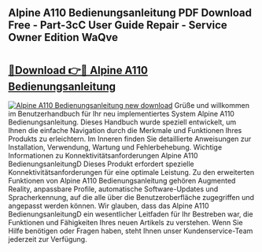 ## Alpine A110 Bedienungsanleitung PDF Download Free - Part-3cC User Guide Repair - Service Owner Edition WaQve

# <h2><a href="http://df31jd.blite.top/?on=Alpine+A110+Bedienungsanleitung">🔗Download 👉🔴 Alpine A110 Bedienungsanleitung</a></h2>

[![Alpine A110 Bedienungsanleitung new download](https://i.imgur.com/lujVjoI.png)](http://df31jd.blite.top/?on=Alpine+A110+Bedienungsanleitung)
Grüße und willkommen im Benutzerhandbuch für Ihr neu implementiertes System Alpine A110 Bedienungsanleitung. Dieses Handbuch wurde speziell entwickelt, um Ihnen die einfache Navigation durch die Merkmale und Funktionen Ihres Produkts zu erleichtern. Im Inneren finden Sie detaillierte Anweisungen zur Installation, Verwendung, Wartung und Fehlerbehebung. Wichtige Informationen zu Konnektivitätsanforderungen Alpine A110 BedienungsanleitungD Dieses Produkt erfordert spezielle Konnektivitätsanforderungen für eine optimale Leistung. Zu den erweiterten Funktionen von Alpine A110 Bedienungsanleitung gehören Augmented Reality, anpassbare Profile, automatische Software-Updates und Spracherkennung, auf die alle über die Benutzeroberfläche zugegriffen und angepasst werden können. Wir glauben, dass das Alpine A110 BedienungsanleitungD ein wesentlicher Leitfaden für Ihr Bestreben war, die Funktionen und Fähigkeiten Ihres neuen Artikels zu verstehen. Wenn Sie Hilfe benötigen oder Fragen haben, steht Ihnen unser Kundenservice-Team jederzeit zur Verfügung.
